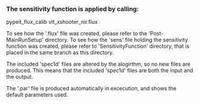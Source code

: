 ### The sensitivity function is applied by calling: 

pypeit_flux_calib vlt_xshooter_nir.flux

To see how the '.flux' file was created, please refer to the 'Post-MainRunSetup' directory.
To see how the 'sens' file holding the sensitivity function was created, please refer to 'SensitivityFunction' directory, that is placed in the same branch as this directory.

The included 'spec1d' files are altered by the alogirthm, so no new files are produced. This means that the included 'spec1d' files are both the input and the output.

The '.par' file is produced automatically in excecution, and shows the default parameters used.

